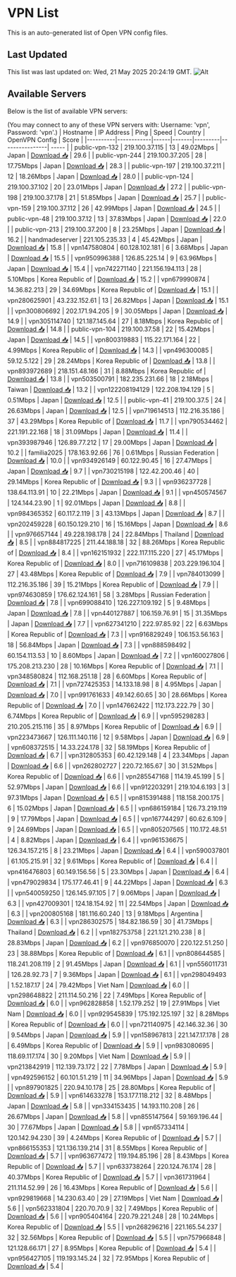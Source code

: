 # VPN List

This is an auto-generated list of Open VPN config files.

## Last Updated

This list was last updated on: Wed, 21 May 2025 20:24:19 GMT.
![Alt](https://repobeats.axiom.co/api/embed/186b98318ef1479477931607c1ad7d823f12451f.svg "Repobeats analytics image")

## Available Servers

Below is the list of available VPN servers:

(You may connect to any of these VPN servers with: Username: 'vpn', Password: 'vpn'.)
| Hostname | IP Address | Ping | Speed | Country | OpenVPN Config | Score |
|----------|------------|------|-------|---------|----------------| ----- |
| public-vpn-132 | 219.100.37.115 | 13 | 49.02Mbps | Japan | [Download 📥](./configs/server_0_JP.ovpn) | 29.6 |
| public-vpn-244 | 219.100.37.205 | 28 | 17.75Mbps | Japan | [Download 📥](./configs/server_1_JP.ovpn) | 28.3 |
| public-vpn-197 | 219.100.37.211 | 12 | 18.26Mbps | Japan | [Download 📥](./configs/server_2_JP.ovpn) | 28.0 |
| public-vpn-124 | 219.100.37.102 | 20 | 23.01Mbps | Japan | [Download 📥](./configs/server_3_JP.ovpn) | 27.2 |
| public-vpn-198 | 219.100.37.178 | 21 | 51.85Mbps | Japan | [Download 📥](./configs/server_4_JP.ovpn) | 25.7 |
| public-vpn-159 | 219.100.37.112 | 26 | 42.99Mbps | Japan | [Download 📥](./configs/server_5_JP.ovpn) | 24.5 |
| public-vpn-48 | 219.100.37.12 | 13 | 37.83Mbps | Japan | [Download 📥](./configs/server_6_JP.ovpn) | 22.0 |
| public-vpn-213 | 219.100.37.200 | 8 | 23.25Mbps | Japan | [Download 📥](./configs/server_7_JP.ovpn) | 16.2 |
| handmadeserver | 221.105.235.33 | 4 | 45.42Mbps | Japan | [Download 📥](./configs/server_8_JP.ovpn) | 15.8 |
| vpn147580804 | 60.128.102.181 | 6 | 3.68Mbps | Japan | [Download 📥](./configs/server_9_JP.ovpn) | 15.5 |
| vpn950996388 | 126.85.225.14 | 9 | 63.96Mbps | Japan | [Download 📥](./configs/server_10_JP.ovpn) | 15.4 |
| vpn742271140 | 221.156.194.113 | 28 | 5.10Mbps | Korea Republic of | [Download 📥](./configs/server_11_KR.ovpn) | 15.2 |
| vpn679990874 | 14.36.82.213 | 29 | 34.69Mbps | Korea Republic of | [Download 📥](./configs/server_12_KR.ovpn) | 15.1 |
| vpn280625901 | 43.232.152.61 | 13 | 26.82Mbps | Japan | [Download 📥](./configs/server_13_JP.ovpn) | 15.1 |
| vpn300806692 | 202.171.94.205 | 9 | 30.05Mbps | Japan | [Download 📥](./configs/server_14_JP.ovpn) | 14.9 |
| vpn305114740 | 121.187.145.64 | 27 | 8.18Mbps | Korea Republic of | [Download 📥](./configs/server_15_KR.ovpn) | 14.8 |
| public-vpn-104 | 219.100.37.58 | 22 | 15.42Mbps | Japan | [Download 📥](./configs/server_16_JP.ovpn) | 14.5 |
| vpn800319883 | 115.22.171.164 | 22 | 4.99Mbps | Korea Republic of | [Download 📥](./configs/server_17_KR.ovpn) | 14.3 |
| vpn496300085 | 59.12.5.122 | 29 | 28.24Mbps | Korea Republic of | [Download 📥](./configs/server_18_KR.ovpn) | 13.8 |
| vpn893972689 | 218.151.48.166 | 31 | 8.88Mbps | Korea Republic of | [Download 📥](./configs/server_19_KR.ovpn) | 13.8 |
| vpn503500791 | 182.235.231.66 | 18 | 2.18Mbps | Taiwan | [Download 📥](./configs/server_20_TW.ovpn) | 13.2 |
| vpn122208194129 | 122.208.194.129 | 5 | 0.51Mbps | Japan | [Download 📥](./configs/server_21_JP.ovpn) | 12.5 |
| public-vpn-41 | 219.100.37.5 | 24 | 26.63Mbps | Japan | [Download 📥](./configs/server_22_JP.ovpn) | 12.5 |
| vpn719614513 | 112.216.35.186 | 37 | 43.29Mbps | Korea Republic of | [Download 📥](./configs/server_23_KR.ovpn) | 11.7 |
| vpn790534462 | 221.191.22.168 | 18 | 31.09Mbps | Japan | [Download 📥](./configs/server_24_JP.ovpn) | 11.4 |
| vpn393987946 | 126.89.77.212 | 17 | 29.00Mbps | Japan | [Download 📥](./configs/server_25_JP.ovpn) | 10.2 |
| familia2025 | 178.163.92.66 | 76 | 0.61Mbps | Russian Federation | [Download 📥](./configs/server_26_RU.ovpn) | 10.0 |
| vpn934926149 | 60.122.90.45 | 16 | 27.47Mbps | Japan | [Download 📥](./configs/server_27_JP.ovpn) | 9.7 |
| vpn730215198 | 122.42.200.46 | 40 | 29.14Mbps | Korea Republic of | [Download 📥](./configs/server_28_KR.ovpn) | 9.3 |
| vpn936237728 | 138.64.113.91 | 10 | 22.21Mbps | Japan | [Download 📥](./configs/server_29_JP.ovpn) | 9.1 |
| vpn450574567 | 124.144.23.90 | 1 | 92.01Mbps | Japan | [Download 📥](./configs/server_30_JP.ovpn) | 8.8 |
| vpn984365352 | 60.117.2.119 | 3 | 43.13Mbps | Japan | [Download 📥](./configs/server_31_JP.ovpn) | 8.7 |
| vpn202459228 | 60.150.129.210 | 16 | 15.16Mbps | Japan | [Download 📥](./configs/server_32_JP.ovpn) | 8.6 |
| vpn976657144 | 49.228.198.178 | 24 | 22.84Mbps | Thailand | [Download 📥](./configs/server_33_TH.ovpn) | 8.5 |
| vpn884817225 | 211.44.188.18 | 32 | 88.26Mbps | Korea Republic of | [Download 📥](./configs/server_34_KR.ovpn) | 8.4 |
| vpn162151932 | 222.117.115.220 | 27 | 45.17Mbps | Korea Republic of | [Download 📥](./configs/server_35_KR.ovpn) | 8.0 |
| vpn716109838 | 203.229.196.104 | 27 | 43.48Mbps | Korea Republic of | [Download 📥](./configs/server_36_KR.ovpn) | 7.9 |
| vpn784013099 | 112.216.35.186 | 39 | 15.21Mbps | Korea Republic of | [Download 📥](./configs/server_37_KR.ovpn) | 7.9 |
| vpn974630859 | 176.62.124.161 | 58 | 3.28Mbps | Russian Federation | [Download 📥](./configs/server_38_RU.ovpn) | 7.8 |
| vpn699088410 | 126.227.109.192 | 5 | 9.48Mbps | Japan | [Download 📥](./configs/server_39_JP.ovpn) | 7.8 |
| vpn440127887 | 106.159.76.91 | 15 | 31.35Mbps | Japan | [Download 📥](./configs/server_40_JP.ovpn) | 7.7 |
| vpn627341210 | 222.97.85.92 | 22 | 6.63Mbps | Korea Republic of | [Download 📥](./configs/server_41_KR.ovpn) | 7.3 |
| vpn916829249 | 106.153.56.163 | 18 | 56.84Mbps | Japan | [Download 📥](./configs/server_42_JP.ovpn) | 7.3 |
| vpn888598492 | 60.154.113.53 | 10 | 8.60Mbps | Japan | [Download 📥](./configs/server_43_JP.ovpn) | 7.2 |
| vpn160027806 | 175.208.213.230 | 28 | 10.16Mbps | Korea Republic of | [Download 📥](./configs/server_44_KR.ovpn) | 7.1 |
| vpn348580824 | 112.168.251.18 | 28 | 6.60Mbps | Korea Republic of | [Download 📥](./configs/server_45_KR.ovpn) | 7.1 |
| vpn727425353 | 14.133.18.98 | 8 | 4.95Mbps | Japan | [Download 📥](./configs/server_46_JP.ovpn) | 7.0 |
| vpn991761633 | 49.142.60.65 | 30 | 28.66Mbps | Korea Republic of | [Download 📥](./configs/server_47_KR.ovpn) | 7.0 |
| vpn147662422 | 112.173.222.79 | 30 | 6.74Mbps | Korea Republic of | [Download 📥](./configs/server_48_KR.ovpn) | 6.9 |
| vpn595298283 | 210.205.215.116 | 35 | 8.97Mbps | Korea Republic of | [Download 📥](./configs/server_49_KR.ovpn) | 6.9 |
| vpn223473667 | 126.111.140.116 | 12 | 9.58Mbps | Japan | [Download 📥](./configs/server_50_JP.ovpn) | 6.9 |
| vpn608372515 | 14.33.224.178 | 32 | 58.19Mbps | Korea Republic of | [Download 📥](./configs/server_51_KR.ovpn) | 6.7 |
| vpn312805353 | 60.42.129.148 | 4 | 23.34Mbps | Japan | [Download 📥](./configs/server_52_JP.ovpn) | 6.6 |
| vpn262802727 | 220.72.165.67 | 30 | 31.52Mbps | Korea Republic of | [Download 📥](./configs/server_53_KR.ovpn) | 6.6 |
| vpn285547168 | 114.19.45.199 | 5 | 52.97Mbps | Japan | [Download 📥](./configs/server_54_JP.ovpn) | 6.6 |
| vpn912203291 | 219.104.6.193 | 3 | 97.31Mbps | Japan | [Download 📥](./configs/server_55_JP.ovpn) | 6.5 |
| vpn815391488 | 118.158.200.175 | 6 | 15.02Mbps | Japan | [Download 📥](./configs/server_56_JP.ovpn) | 6.5 |
| vpn686159184 | 126.73.219.119 | 9 | 17.79Mbps | Japan | [Download 📥](./configs/server_57_JP.ovpn) | 6.5 |
| vpn167744297 | 60.62.6.109 | 9 | 24.69Mbps | Japan | [Download 📥](./configs/server_58_JP.ovpn) | 6.5 |
| vpn805207565 | 110.172.48.51 | 4 | 8.82Mbps | Japan | [Download 📥](./configs/server_59_JP.ovpn) | 6.4 |
| vpn961536675 | 126.34.157.215 | 8 | 23.21Mbps | Japan | [Download 📥](./configs/server_60_JP.ovpn) | 6.4 |
| vpn590037801 | 61.105.215.91 | 32 | 9.61Mbps | Korea Republic of | [Download 📥](./configs/server_61_KR.ovpn) | 6.4 |
| vpn416476803 | 60.149.156.56 | 5 | 23.30Mbps | Japan | [Download 📥](./configs/server_62_JP.ovpn) | 6.4 |
| vpn479029834 | 175.177.46.41 | 9 | 44.22Mbps | Japan | [Download 📥](./configs/server_63_JP.ovpn) | 6.3 |
| vpn540059250 | 126.145.97.105 | 7 | 9.06Mbps | Japan | [Download 📥](./configs/server_64_JP.ovpn) | 6.3 |
| vpn427009301 | 124.18.154.92 | 11 | 22.54Mbps | Japan | [Download 📥](./configs/server_65_JP.ovpn) | 6.3 |
| vpn200805168 | 181.116.60.240 | 13 | 9.18Mbps | Argentina | [Download 📥](./configs/server_66_AR.ovpn) | 6.3 |
| vpn286302575 | 184.82.186.59 | 30 | 41.73Mbps | Thailand | [Download 📥](./configs/server_67_TH.ovpn) | 6.2 |
| vpn182753758 | 221.121.210.238 | 8 | 28.83Mbps | Japan | [Download 📥](./configs/server_68_JP.ovpn) | 6.2 |
| vpn976850070 | 220.122.51.250 | 23 | 38.88Mbps | Korea Republic of | [Download 📥](./configs/server_69_KR.ovpn) | 6.1 |
| vpn808644585 | 118.241.208.119 | 2 | 91.45Mbps | Japan | [Download 📥](./configs/server_70_JP.ovpn) | 6.1 |
| vpn556011731 | 126.28.92.73 | 7 | 9.36Mbps | Japan | [Download 📥](./configs/server_71_JP.ovpn) | 6.1 |
| vpn298049493 | 1.52.187.17 | 24 | 79.42Mbps | Viet Nam | [Download 📥](./configs/server_72_VN.ovpn) | 6.0 |
| vpn298648822 | 211.114.50.216 | 22 | 7.49Mbps | Korea Republic of | [Download 📥](./configs/server_73_KR.ovpn) | 6.0 |
| vpn962828858 | 1.52.179.252 | 19 | 27.91Mbps | Viet Nam | [Download 📥](./configs/server_74_VN.ovpn) | 6.0 |
| vpn929545839 | 175.192.125.197 | 32 | 8.28Mbps | Korea Republic of | [Download 📥](./configs/server_75_KR.ovpn) | 6.0 |
| vpn721140975 | 42.146.32.36 | 30 | 9.54Mbps | Japan | [Download 📥](./configs/server_76_JP.ovpn) | 5.9 |
| vpn158967813 | 221.147.17.178 | 28 | 6.49Mbps | Korea Republic of | [Download 📥](./configs/server_77_KR.ovpn) | 5.9 |
| vpn983080695 | 118.69.117.174 | 30 | 9.20Mbps | Viet Nam | [Download 📥](./configs/server_78_VN.ovpn) | 5.9 |
| vpn213842919 | 112.139.73.172 | 22 | 7.78Mbps | Japan | [Download 📥](./configs/server_79_JP.ovpn) | 5.9 |
| vpn492596152 | 60.101.51.219 | 11 | 34.96Mbps | Japan | [Download 📥](./configs/server_80_JP.ovpn) | 5.9 |
| vpn897901825 | 220.94.10.178 | 25 | 28.80Mbps | Korea Republic of | [Download 📥](./configs/server_81_KR.ovpn) | 5.9 |
| vpn614633278 | 153.177.118.212 | 32 | 8.48Mbps | Japan | [Download 📥](./configs/server_82_JP.ovpn) | 5.8 |
| vpn334153435 | 14.193.110.208 | 26 | 26.67Mbps | Japan | [Download 📥](./configs/server_83_JP.ovpn) | 5.8 |
| vpn855147564 | 59.169.196.44 | 30 | 77.67Mbps | Japan | [Download 📥](./configs/server_84_JP.ovpn) | 5.8 |
| vpn657334114 | 120.142.94.230 | 39 | 4.24Mbps | Korea Republic of | [Download 📥](./configs/server_85_KR.ovpn) | 5.7 |
| vpn866155353 | 121.136.139.214 | 31 | 8.55Mbps | Korea Republic of | [Download 📥](./configs/server_86_KR.ovpn) | 5.7 |
| vpn963677472 | 119.194.85.196 | 28 | 8.43Mbps | Korea Republic of | [Download 📥](./configs/server_87_KR.ovpn) | 5.7 |
| vpn633738264 | 220.124.76.174 | 28 | 40.37Mbps | Korea Republic of | [Download 📥](./configs/server_88_KR.ovpn) | 5.7 |
| vpn361731964 | 211.114.52.99 | 26 | 16.43Mbps | Korea Republic of | [Download 📥](./configs/server_89_KR.ovpn) | 5.6 |
| vpn929819668 | 14.230.63.40 | 29 | 27.19Mbps | Viet Nam | [Download 📥](./configs/server_90_VN.ovpn) | 5.6 |
| vpn562331804 | 220.70.70.9 | 32 | 7.49Mbps | Korea Republic of | [Download 📥](./configs/server_91_KR.ovpn) | 5.6 |
| vpn905404164 | 220.79.221.248 | 28 | 10.24Mbps | Korea Republic of | [Download 📥](./configs/server_92_KR.ovpn) | 5.5 |
| vpn268296216 | 221.165.54.237 | 32 | 32.56Mbps | Korea Republic of | [Download 📥](./configs/server_93_KR.ovpn) | 5.5 |
| vpn757966848 | 121.128.66.171 | 27 | 8.95Mbps | Korea Republic of | [Download 📥](./configs/server_94_KR.ovpn) | 5.4 |
| vpn956427105 | 119.193.145.24 | 32 | 72.95Mbps | Korea Republic of | [Download 📥](./configs/server_95_KR.ovpn) | 5.4 |
